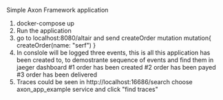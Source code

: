 Simple Axon Framework application

1. docker-compose up
2. Run the application
3. go to localhost:8080/altair and send createOrder mutation
mutation{
  createOrder(name: "serf")
}
4. In conslole will be logged three events, this is all this application has been created to, to demostrante sequence of events and find them in jaeger dashboard
  #1 order has been created
  #2 order has been payed
  #3 order has been delivered
5. Traces could be seen in http://localhost:16686/search
choose axon_app_example service and click "find traces" 
